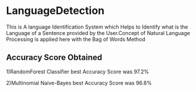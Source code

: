 # LanguageDetection

This is A language Identification  System which Helps to Identify what is the Language of a Sentence provided by the User.Concept of Natural Language Processing is applied here with the Bag of Words Method

## Accuracy Score Obtained 
1)RandomForest Classifier best Accuracy Score was 97.2%                                                                                                                             

2)Multinomial Naive-Bayes best Accuracy Score was  96.8%

